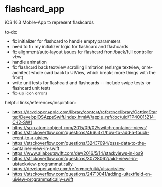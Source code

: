 # flashcard_app
iOS 10.3 Mobile-App to represent flashcards

to-do:
- fix initializer for flashcard to handle empty parameters
- need to fix my initializer logic for flashcard and flashcards
- fix alignment/auto-layout issues for flashcard front/back/full controller view
- handle animation
- fix flashcard back textview scrolling limitation (enlarge textview, or re-architect whole card back to UIView, which breaks more things with the front)
- write unit tests for flashcard and flashcards
-- include swipe tests for flashcard unit tests
- fix-up icon errors

helpful links/references/inspiration:
- https://developer.apple.com/library/content/referencelibrary/GettingStarted/DevelopiOSAppsSwift/index.html#//apple_ref/doc/uid/TP40015214-CH2-SW1
- https://spin.atomicobject.com/2015/09/02/switch-container-views/
- https://stackoverflow.com/questions/4660371/how-to-add-a-touch-event-to-a-uiview
- https://stackoverflow.com/questions/32437094/pass-data-to-the-container-view-in-swift
- https://www.allaboutswift.com/dev/2016/5/14/stackviews-in-ios9
- https://stackoverflow.com/questions/30728062/add-views-in-uistackview-programmatically
- https://developer.apple.com/reference/uikit/uistackview
- https://stackoverflow.com/questions/24710041/adding-uitextfield-on-uiview-programmatically-swift
